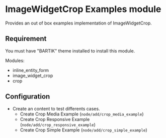 ImageWidgetCrop Examples module
==============================

Provides an out of box examples implementation of ImageWidgetCrop.

Requirement
-----------
You must have "BARTIK" theme installed to install this module.

Modules:

* inline_entity_form
* image_widget_crop
* crop

Configuration
-------------

* Create an content to test differents cases.
    * Create Crop Media Example (`node/add/crop_media_example`)
    * Create Crop Responsive Example (`node/add/crop_responsive_example`)
    * Create Crop Simple Example (`node/add/crop_simple_example`)
    